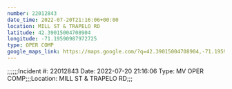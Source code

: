 ```yaml
---
number: 22012843
date_time: 2022-07-20T21:16:06+00:00
location: MILL ST & TRAPELO RD
latitude: 42.39015004708904
longitude: -71.19590987972725
type: OPER COMP
google_maps_link: https://maps.google.com/?q=42.39015004708904,-71.19590987972725
---
```


;;;;;;Incident #: 22012843  Date: 2022-07-20 21:16:06   Type: MV OPER COMP;;;Location: MILL ST & TRAPELO RD;;;
